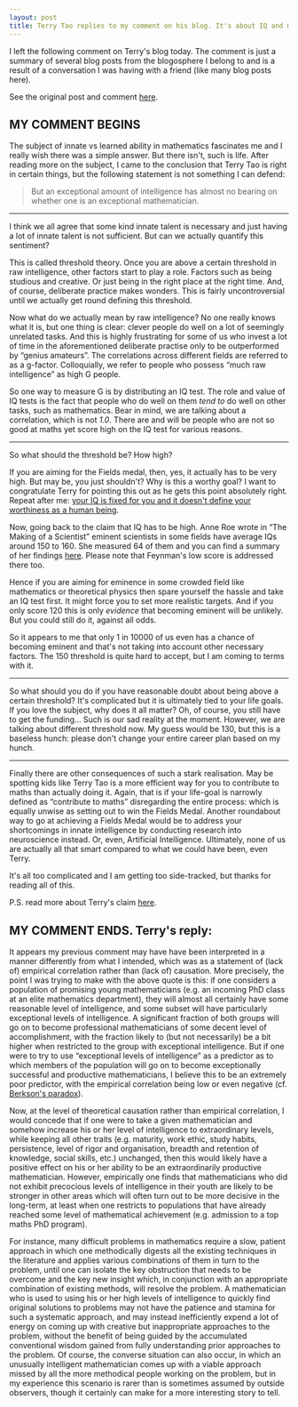 ```yaml
---
layout: post
title: Terry Tao replies to my comment on his blog. It's about IQ and mathematical ability
---
```


I left the following comment on Terry's blog today. The comment is just a
summary of several blog posts from the blogosphere I belong to and is a result
of a conversation I was having with a friend (like many blog posts here).

See the original post and comment [here][post].

## MY COMMENT BEGINS

The subject of innate vs learned ability in mathematics fascinates me and I
really wish there was a simple answer. But there isn't, such is life. After
reading more on the subject, I came to the conclusion that Terry Tao is right
in certain things, but the following statement is not something I can defend:

> But an exceptional amount of intelligence has almost no bearing on whether
> one is an exceptional mathematician.

----

I think we all agree that some kind innate talent is necessary and just having
a lot of innate talent is not sufficient. But can we actually quantify this
sentiment?

This is called threshold theory. Once you are above a certain threshold in raw
intelligence, other factors start to play a role. Factors such as being
studious and creative. Or just being in the right place at the right time. And,
of course, deliberate practice makes wonders. This is fairly uncontroversial
until we actually get round defining this threshold.

Now what do we actually mean by raw intelligence? No one really knows what it
is, but one thing is clear: clever people do well on a lot of seemingly
unrelated tasks. And this is highly frustrating for some of us who invest a lot
of time in the aforementioned deliberate practise only to be outperformed by
“genius amateurs”. The correlations across different fields are referred to as
a g-factor. Colloquially, we refer to people who possess “much raw
intelligence” as high G people.

So one way to measure G is by distributing an IQ test. The role and value of IQ
tests is the fact that people who do well on them *tend to* do well on other
tasks, such as mathematics. Bear in mind, we are talking about a correlation,
which is not *1.0*. There are and will be people who are not so good at maths
yet score high on the IQ test for various reasons.

----

So what should the threshold be? How high?

If you are aiming for the Fields medal, then, yes, it actually has to be very
high. But may be, you just shouldn't? Why is this a worthy goal? I want to
congratulate Terry for pointing this out as he gets this point absolutely
right. Repeat after me: [your IQ is fixed for you and it doesn't define your
worthiness as a human being][scott].

Now, going back to the claim that IQ has to be high. Anne Roe wrote in “The
Making of a Scientist” eminent scientists in some fields have average IQs
around 150 to 160. She measured 64 of them and you can find a summary of her
findings [here][IQ]. Please note that Feynman's low score is addressed there
too.

Hence if you are aiming for eminence in some crowded field like mathematics or
theoretical physics then spare yourself the hassle and take an IQ test first.
It might force you to set more realistic targets. And if you only score 120
this is only *evidence* that becoming eminent will be unlikely. But you could
still do it, against all odds.

So it appears to me that only 1 in 10000 of us even has a chance of becoming
eminent and that's not taking into account other necessary factors. The 150
threshold is quite hard to accept, but I am coming to terms with it.

-----

So what should you do if you have reasonable doubt about being above a certain
threshold? It's complicated but it is ultimately tied to your life goals. If
you love the subject, why does it all matter? Oh, of course, you still have to
get the funding… Such is our sad reality at the moment. However, we are talking
about different threshold now. My guess would be 130, but this is a baseless
hunch: please don't change your entire career plan based on my hunch.

-----

Finally there are other consequences of such a stark realisation. May be
spotting kids like Terry Tao is a more efficient way for you to contribute to
maths than actually doing it. Again, that is if your life-goal is narrowly
defined as “contribute to maths” disregarding the entire process: which is
equally unwise as setting out to win the Fields Medal. Another roundabout way
to go at achieving a Fields Medal would be to address your shortcomings in
innate intelligence by conducting research into neuroscience instead. Or, even,
Artificial Intelligence. Ultimately, none of us are actually all that smart
compared to what we could have been, even Terry.

It's all too complicated and I am getting too side-tracked, but thanks for
reading all of this.

P.S. read more about Terry's claim [here][LW].

## MY COMMENT ENDS. Terry's reply:

It appears my previous comment may have have been interpreted in a manner
differently from what I intended, which was as a statement of (lack of)
empirical correlation rather than (lack of) causation. More precisely, the
point I was trying to make with the above quote is this: if one considers a
population of promising young mathematicians (e.g. an incoming PhD class at an
elite mathematics department), they will almost all certainly have some
reasonable level of intelligence, and some subset will have particularly
exceptional levels of intelligence. A significant fraction of both groups will
go on to become professional mathematicians of some decent level of
accomplishment, with the fraction likely to (but not necessarily) be a bit
higher when restricted to the group with exceptional intelligence. But if one
were to try to use “exceptional levels of intelligence” as a predictor as to
which members of the population will go on to become exceptionally successful
and productive mathematicians, I believe this to be an extremely poor
predictor, with the empirical correlation being low or even negative (cf.
[Berkson's paradox][wiki]).

Now, at the level of theoretical causation rather than empirical correlation, I
would concede that if one were to take a given mathematician and somehow
increase his or her level of intelligence to extraordinary levels, while
keeping all other traits (e.g. maturity, work ethic, study habits, persistence,
level of rigor and organisation, breadth and retention of knowledge, social
skills, etc.) unchanged, then this would likely have a positive effect on his
or her ability to be an extraordinarily productive mathematician. However,
empirically one finds that mathematicians who did not exhibit precocious levels
of intelligence in their youth are likely to be stronger in other areas which
will often turn out to be more decisive in the long-term, at least when one
restricts to populations that have already reached some level of mathematical
achievement (e.g. admission to a top maths PhD program).

For instance, many difficult problems in mathematics require a slow, patient
approach in which one methodically digests all the existing techniques in the
literature and applies various combinations of them in turn to the problem,
until one can isolate the key obstruction that needs to be overcome and the key
new insight which, in conjunction with an appropriate combination of existing
methods, will resolve the problem. A mathematician who is used to using his or
her high levels of intelligence to quickly find original solutions to problems
may not have the patience and stamina for such a systematic approach, and may
instead inefficiently expend a lot of energy on coming up with creative but
inappropriate approaches to the problem, without the benefit of being guided by
the accumulated conventional wisdom gained from fully understanding prior
approaches to the problem. Of course, the converse situation can also occur, in
which an unusually intelligent mathematician comes up with a viable approach
missed by all the more methodical people working on the problem, but in my
experience this scenario is rarer than is sometimes assumed by outside
observers, though it certainly can make for a more interesting story to tell.

[post]: https://terrytao.wordpress.com/career-advice/does-one-have-to-be-a-genius-to-do-maths/
[IQ]: http://infoproc.blogspot.co.uk/2008/07/annals-of-psychometry-iqs-of-eminent.html.
[LW]: http://lesswrong.com/lw/lq3/innate_mathematical_ability/
[scott]: http://slatestarcodex.com/2015/01/31/the-parable-of-the-talents/
[wiki]: https://en.wikipedia.org/wiki/Berkson%27s_paradox

